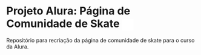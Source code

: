 # Projeto Alura: Página de Comunidade de Skate <img align="center" alt="angular" height="30" width="30" src="https://raw.githubusercontent.com/JPerluxo/Projeto-Alura-ComunidadeSkate/16313054ba3cc967506c9eaa44a321502429dead/assets/img/logo.svg" style="max-width:100%;">
Repositório para recriação da página de comunidade de skate para o curso da Alura.
